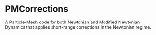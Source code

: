 # PMCorrections
A Particle-Mesh code for both Newtonian and Modified Newtonian Dynamics that applies short-range corrections in the Newtonian regime.
